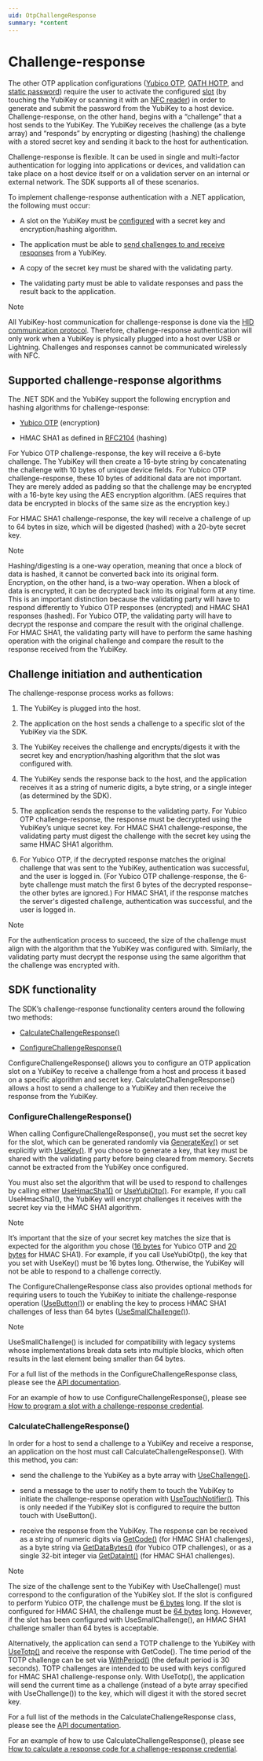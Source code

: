 ```yaml
---
uid: OtpChallengeResponse
summary: *content
---
```


<!-- Copyright 2021 Yubico AB

Licensed under the Apache License, Version 2.0 (the "License");
you may not use this file except in compliance with the License.
You may obtain a copy of the License at

    http://www.apache.org/licenses/LICENSE-2.0

Unless required by applicable law or agreed to in writing, software
distributed under the License is distributed on an "AS IS" BASIS,
WITHOUT WARRANTIES OR CONDITIONS OF ANY KIND, either express or implied.
See the License for the specific language governing permissions and
limitations under the License. -->

# Challenge-response

The other OTP application configurations ([Yubico OTP](xref:OtpYubicoOtp), [OATH HOTP](xref:OtpHotp), and [static password](xref:OtpStaticPassword)) require the user to activate the configured [slot](xref:OtpSlots) (by touching the YubiKey or scanning it with an [NFC reader](xref:OtpNdef)) in order to generate and submit the password from the YubiKey to a host device. Challenge-response, on the other hand, begins with a “challenge” that a host sends to the YubiKey. The YubiKey receives the challenge (as a byte array) and “responds” by encrypting or digesting (hashing) the challenge with a stored secret key and sending it back to the host for authentication.

Challenge-response is flexible. It can be used in single and multi-factor authentication for logging into applications or devices, and validation can take place on a host device itself or on a validation server on an internal or external network. The SDK supports all of these scenarios.

To implement challenge-response authentication with a .NET application, the following must occur:

* A slot on the YubiKey must be [configured](#sdk-functionality) with a secret key and encryption/hashing algorithm.

* The application must be able to [send challenges to and receive responses](#sdk-functionality) from a YubiKey.

* A copy of the secret key must be shared with the validating party.

* The validating party must be able to validate responses and pass the result back to the application.

> [!NOTE]  
> All YubiKey-host communication for challenge-response is done via the [HID communication protocol](xref:OtpHID). Therefore, challenge-response authentication will only work when a YubiKey is physically plugged into a host over USB or Lightning. Challenges and responses cannot be communicated wirelessly with NFC.

## Supported challenge-response algorithms

The .NET SDK and the YubiKey support the following encryption and hashing algorithms for challenge-response:

* [Yubico OTP](xref:OtpYubicoOtp) (encryption)

* HMAC SHA1 as defined in [RFC2104](https://datatracker.ietf.org/doc/html/rfc2104) (hashing)

For Yubico OTP challenge-response, the key will receive a 6-byte challenge. The YubiKey will then create a 16-byte string by concatenating the challenge with 10 bytes of unique device fields. For Yubico OTP challenge-response, these 10 bytes of additional data are not important. They are merely added as padding so that the challenge may be encrypted with a 16-byte key using the AES encryption algorithm. (AES requires that data be encrypted in blocks of the same size as the encryption key.)

For HMAC SHA1 challenge-response, the key will receive a challenge of up to 64 bytes in size, which will be digested (hashed) with a 20-byte secret key.

> [!NOTE]  
> Hashing/digesting is a one-way operation, meaning that once a block of data is hashed, it cannot be converted back into its original form. Encryption, on the other hand, is a two-way operation. When a block of data is encrypted, it can be decrypted back into its original form at any time. This is an important distinction because the validating party will have to respond differently to Yubico OTP responses (encrypted) and HMAC SHA1 responses (hashed). For Yubico OTP, the validating party will have to decrypt the response and compare the result with the original challenge. For HMAC SHA1, the validating party will have to perform the same hashing operation with the original challenge and compare the result to the response received from the YubiKey.

## Challenge initiation and authentication

The challenge-response process works as follows:

1. The YubiKey is plugged into the host.

1. The application on the host sends a challenge to a specific slot of the YubiKey via the SDK.

1. The YubiKey receives the challenge and encrypts/digests it with the secret key and encryption/hashing algorithm that the slot was configured with.

1. The YubiKey sends the response back to the host, and the application receives it as a string of numeric digits, a byte string, or a single integer (as determined by the SDK).

1. The application sends the response to the validating party. For Yubico OTP challenge-response, the response must be decrypted using the YubiKey’s unique secret key. For HMAC SHA1 challenge-response, the validating party must digest the challenge with the secret key using the same HMAC SHA1 algorithm.

1. For Yubico OTP, if the decrypted response matches the original challenge that was sent to the YubiKey, authentication was successful, and the user is logged in. (For Yubico OTP challenge-response, the 6-byte challenge must match the first 6 bytes of the decrypted response–the other bytes are ignored.) For HMAC SHA1, if the response matches the server's digested challenge, authentication was successful, and the user is logged in.

> [!NOTE]  
> For the authentication process to succeed, the size of the challenge must align with the algorithm that the YubiKey was configured with. Similarly, the validating party must decrypt the response using the same algorithm that the challenge was encrypted with.

## SDK functionality

The SDK’s challenge-response functionality centers around the following two methods:

* [CalculateChallengeResponse()](xref:Yubico.YubiKey.Otp.OtpSession.CalculateChallengeResponse%28Yubico.YubiKey.Otp.Slot%29)

* [ConfigureChallengeResponse()](xref:Yubico.YubiKey.Otp.OtpSession.ConfigureChallengeResponse%28Yubico.YubiKey.Otp.Slot%29)

ConfigureChallengeResponse() allows you to configure an OTP application slot on a YubiKey to receive a challenge from a host and process it based on a specific algorithm and secret key. CalculateChallengeResponse() allows a host to send a challenge to a YubiKey and then receive the response from the YubiKey.

### ConfigureChallengeResponse()

When calling ConfigureChallengeResponse(), you must set the secret key for the slot, which can be generated randomly via [GenerateKey()](xref:Yubico.YubiKey.Otp.Operations.ConfigureChallengeResponse.GenerateKey%28System.Memory%7BSystem.Byte%7D%29) or set explicitly with [UseKey()](xref:Yubico.YubiKey.Otp.Operations.ConfigureChallengeResponse.UseKey%28System.ReadOnlyMemory%7BSystem.Byte%7D%29). If you choose to generate a key, that key must be shared with the validating party before being cleared from memory. Secrets cannot be extracted from the YubiKey once configured.

You must also set the algorithm that will be used to respond to challenges by calling either [UseHmacSha1()](xref:Yubico.YubiKey.Otp.Operations.ConfigureChallengeResponse.UseHmacSha1) or [UseYubiOtp()](xref:Yubico.YubiKey.Otp.Operations.ConfigureChallengeResponse.UseYubiOtp). For example, if you call UseHmacSha1(), the YubiKey will encrypt challenges it receives with the secret key via the HMAC SHA1 algorithm.

> [!NOTE]  
> It’s important that the size of your secret key matches the size that is expected for the algorithm you chose ([16 bytes](xref:Yubico.YubiKey.Otp.Operations.ConfigureChallengeResponse.YubiOtpKeySize) for Yubico OTP and [20 bytes](xref:Yubico.YubiKey.Otp.Operations.ConfigureChallengeResponse.HmacSha1KeySize) for HMAC SHA1). For example, if you call UseYubiOtp(), the key that you set with UseKey() must be 16 bytes long. Otherwise, the YubiKey will not be able to respond to a challenge correctly.

The ConfigureChallengeResponse class also provides optional methods for requiring users to touch the YubiKey to initiate the challenge-response operation ([UseButton()](xref:Yubico.YubiKey.Otp.Operations.ConfigureChallengeResponse.UseButton%28System.Boolean%29)) or enabling the key to process HMAC SHA1 challenges of less than 64 bytes ([UseSmallChallenge()](xref:Yubico.YubiKey.Otp.Operations.ConfigureChallengeResponse.UseSmallChallenge%28System.Boolean%29)).

> [!NOTE]  
> UseSmallChallenge() is included for compatibility with legacy systems whose implementations break data sets into multiple blocks, which often results in the last element being smaller than 64 bytes.

For a full list of the methods in the ConfigureChallengeResponse class, please see the [API documentation](xref:Yubico.YubiKey.Otp.Operations.ConfigureChallengeResponse).

For an example of how to use ConfigureChallengeResponse(), please see [How to program a slot with a challenge-response credential](xref:OtpProgramChallengeResponse).

### CalculateChallengeResponse()

In order for a host to send a challenge to a YubiKey and receive a response, an application on the host must call CalculateChallengeResponse(). With this method, you can:

* send the challenge to the YubiKey as a byte array with [UseChallenge()](xref:Yubico.YubiKey.Otp.Operations.CalculateChallengeResponse.UseChallenge%28System.Byte%5B%5D%29).

* send a message to the user to notify them to touch the YubiKey to initiate the challenge-response operation with [UseTouchNotifier()](xref:Yubico.YubiKey.Otp.Operations.CalculateChallengeResponse.UseTouchNotifier%28System.Action%29). This is only needed if the YubiKey slot is configured to require the button touch with UseButton().

* receive the response from the YubiKey. The response can be received as a string of numeric digits via [GetCode()](xref:Yubico.YubiKey.Otp.Operations.CalculateChallengeResponse.GetCode%28System.Int32%29) (for HMAC SHA1 challenges), as a byte string via [GetDataBytes()](xref:Yubico.YubiKey.Otp.Operations.CalculateChallengeResponse.GetDataBytes) (for Yubico OTP challenges), or as a single 32-bit integer via [GetDataInt()](xref:Yubico.YubiKey.Otp.Operations.CalculateChallengeResponse.GetDataInt) (for HMAC SHA1 challenges).

> [!NOTE]  
> The size of the challenge sent to the YubiKey with UseChallenge() must correspond to the configuration of the YubiKey slot. If the slot is configured to perform Yubico OTP, the challenge must be [6 bytes](xref:Yubico.YubiKey.Otp.Operations.CalculateChallengeResponse.YubicoOtpChallengeSize) long. If the slot is configured for HMAC SHA1, the challenge must be [64 bytes](xref:Yubico.YubiKey.Otp.Operations.CalculateChallengeResponse.MaxHmacChallengeSize) long. However, if the slot has been configured with UseSmallChallenge(), an HMAC SHA1 challenge smaller than 64 bytes is acceptable.

Alternatively, the application can send a TOTP challenge to the YubiKey with [UseTotp()](xref:Yubico.YubiKey.Otp.Operations.CalculateChallengeResponse.UseTotp) and receive the response with GetCode(). The time period of the TOTP challenge can be set via [WithPeriod()](xref:Yubico.YubiKey.Otp.Operations.CalculateChallengeResponse.WithPeriod%28System.Int32%29) (the default period is 30 seconds). TOTP challenges are intended to be used with keys configured for HMAC SHA1 challenge-response only. With UseTotp(), the application will send the current time as a challenge (instead of a byte array specified with UseChallenge()) to the key, which will digest it with the stored secret key.

For a full list of the methods in the CalculateChallengeResponse class, please see the [API documentation](xref:Yubico.YubiKey.Otp.Operations.CalculateChallengeResponse).

For an example of how to use CalculateChallengeResponse(), please see [How to calculate a response code for a challenge-response credential](xref:OtpCalcChallengeResponseCode).

